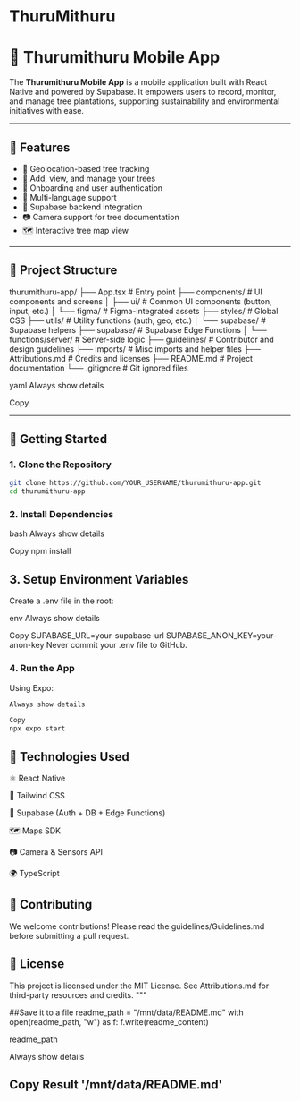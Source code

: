 # ThuruMithuru

# 🌿 Thurumithuru Mobile App

The **Thurumithuru Mobile App** is a mobile application built with React Native and powered by Supabase. It empowers users to record, monitor, and manage tree plantations, supporting sustainability and environmental initiatives with ease.

---

## 🚀 Features

- 📍 Geolocation-based tree tracking
- 🌱 Add, view, and manage your trees
- 🧭 Onboarding and user authentication
- 🧾 Multi-language support
- 📡 Supabase backend integration
- 📷 Camera support for tree documentation
- 🗺️ Interactive tree map view

---

## 📁 Project Structure

thurumithuru-app/
├── App.tsx # Entry point
├── components/ # UI components and screens
│ ├── ui/ # Common UI components (button, input, etc.)
│ └── figma/ # Figma-integrated assets
├── styles/ # Global CSS
├── utils/ # Utility functions (auth, geo, etc.)
│ └── supabase/ # Supabase helpers
├── supabase/ # Supabase Edge Functions
│ └── functions/server/ # Server-side logic
├── guidelines/ # Contributor and design guidelines
├── imports/ # Misc imports and helper files
├── Attributions.md # Credits and licenses
├── README.md # Project documentation
└── .gitignore # Git ignored files

yaml
Always show details

Copy

---

## 🔧 Getting Started

### 1. Clone the Repository

```bash
git clone https://github.com/YOUR_USERNAME/thurumithuru-app.git
cd thurumithuru-app
```
### 2. Install Dependencies
bash
Always show details

Copy
npm install
## 3. Setup Environment Variables
Create a .env file in the root:

env
Always show details

Copy
SUPABASE_URL=your-supabase-url
SUPABASE_ANON_KEY=your-anon-key
Never commit your .env file to GitHub.

### 4. Run the App
Using Expo:

```bash
Always show details

Copy
npx expo start

```
## 🧠 Technologies Used
⚛️ React Native

🎨 Tailwind CSS

🧩 Supabase (Auth + DB + Edge Functions)

🗺️ Maps SDK 

📷 Camera & Sensors API

🌍 TypeScript


🤝 Contributing
---

We welcome contributions! Please read the guidelines/Guidelines.md before submitting a pull request.

📜 License
---

This project is licensed under the MIT License. See Attributions.md for third-party resources and credits.
"""

##Save it to a file
readme_path = "/mnt/data/README.md"
with open(readme_path, "w") as f:
f.write(readme_content)

readme_path

Always show details

Copy
Result
'/mnt/data/README.md'
---
